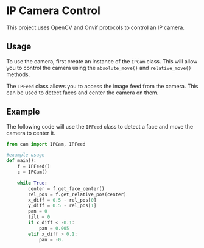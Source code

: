 
# IP Camera Control
This project uses OpenCV and Onvif protocols to control an IP camera.

## Usage
To use the camera, first create an instance of the `IPCam` class. This will allow you to control the camera using the `absolute_move()` and `relative_move()` methods.

The `IPFeed` class allows you to access the image feed from the camera. This can be used to detect faces and center the camera on them.

## Example
The following code will use the `IPFeed` class to detect a face and move the camera to center it.
```python
from cam import IPCam, IPFeed

#example usage
def main():
    f = IPFeed()
    c = IPCam()

    while True:
        center = f.get_face_center()
        rel_pos = f.get_relative_pos(center)
        x_diff = 0.5 - rel_pos[0]
        y_diff = 0.5 - rel_pos[1]
        pan = 0
        tilt = 0
        if x_diff < -0.1:
            pan = 0.005
        elif x_diff > 0.1:
            pan = -0.

